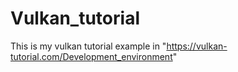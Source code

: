 # Vulkan_tutorial
This is my vulkan tutorial example in "https://vulkan-tutorial.com/Development_environment"
